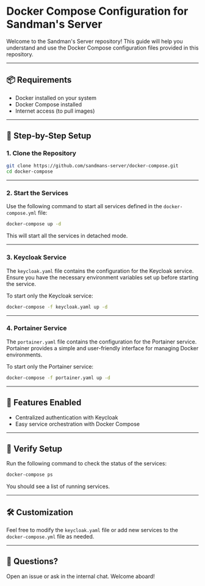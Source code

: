 # Docker Compose Configuration for Sandman's Server

Welcome to the Sandman's Server repository! This guide will help you understand and use the Docker Compose configuration files provided in this repository.

---

## 📦 Requirements

- Docker installed on your system
- Docker Compose installed
- Internet access (to pull images)

---

## 🚀 Step-by-Step Setup

### 1. Clone the Repository

```bash
git clone https://github.com/sandmans-server/docker-compose.git
cd docker-compose
```

---

### 2. Start the Services

Use the following command to start all services defined in the `docker-compose.yml` file:

```bash
docker-compose up -d
```

This will start all the services in detached mode.

---

### 3. Keycloak Service

The `keycloak.yaml` file contains the configuration for the Keycloak service. Ensure you have the necessary environment variables set up before starting the service.

To start only the Keycloak service:

```bash
docker-compose -f keycloak.yaml up -d
```

---

### 4. Portainer Service

The `portainer.yaml` file contains the configuration for the Portainer service. Portainer provides a simple and user-friendly interface for managing Docker environments.

To start only the Portainer service:

```bash
docker-compose -f portainer.yaml up -d
```

---

## 🔧 Features Enabled

- Centralized authentication with Keycloak
- Easy service orchestration with Docker Compose

---

## 🧪 Verify Setup

Run the following command to check the status of the services:

```bash
docker-compose ps
```

You should see a list of running services.

---

## 🛠 Customization

Feel free to modify the `keycloak.yaml` file or add new services to the `docker-compose.yml` file as needed.

---

## 🤝 Questions?

Open an issue or ask in the internal chat. Welcome aboard!
